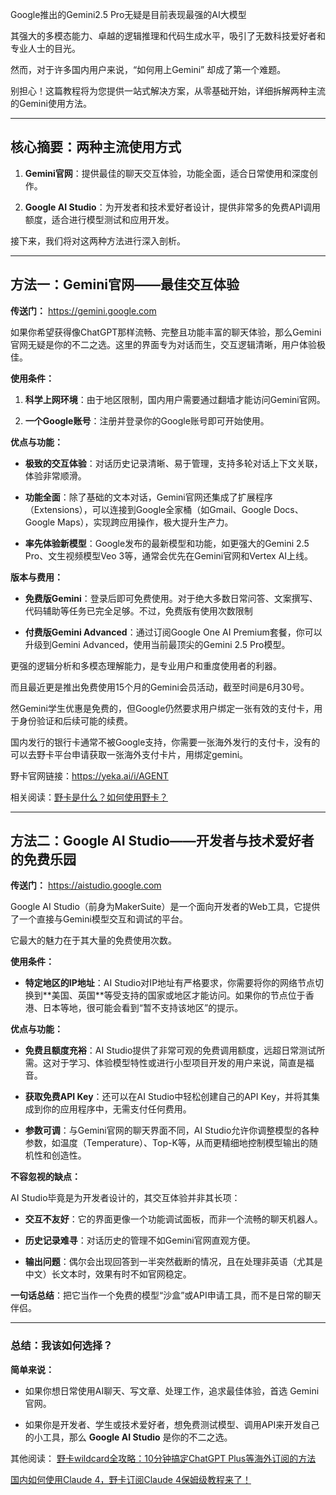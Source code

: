 Google推出的Gemini2.5 Pro无疑是目前表现最强的AI大模型



其强大的多模态能力、卓越的逻辑推理和代码生成水平，吸引了无数科技爱好者和专业人士的目光。



然而，对于许多国内用户来说，“如何用上Gemini” 却成了第一个难题。



别担心！这篇教程将为您提供一站式解决方案，从零基础开始，详细拆解两种主流的Gemini使用方法。



***



## **核心摘要：两种主流使用方式**



1. **Gemini官网**：提供最佳的聊天交互体验，功能全面，适合日常使用和深度创作。

2. **Google AI Studio**：为开发者和技术爱好者设计，提供非常多的免费API调用额度，适合进行模型测试和应用开发。



接下来，我们将对这两种方法进行深入剖析。



***



## **方法一：Gemini官网——最佳交互体验**



**传送门：** <https://gemini.google.com>



如果你希望获得像ChatGPT那样流畅、完整且功能丰富的聊天体验，那么Gemini官网无疑是你的不二之选。这里的界面专为对话而生，交互逻辑清晰，用户体验极佳。



**使用条件：**



1. **科学上网环境**：由于地区限制，国内用户需要通过翻墙才能访问Gemini官网。

2. **一个Google账号**：注册并登录你的Google账号即可开始使用。



**优点与功能：**



* **极致的交互体验**：对话历史记录清晰、易于管理，支持多轮对话上下文关联，体验非常顺滑。

* **功能全面**：除了基础的文本对话，Gemini官网还集成了扩展程序（Extensions），可以连接到Google全家桶（如Gmail、Google Docs、Google Maps），实现跨应用操作，极大提升生产力。

* **率先体验新模型**：Google发布的最新模型和功能，如更强大的Gemini 2.5 Pro、文生视频模型Veo 3等，通常会优先在Gemini官网和Vertex AI上线。



**版本与费用：**



* **免费版Gemini**：登录后即可免费使用。对于绝大多数日常问答、文案撰写、代码辅助等任务已完全足够。不过，免费版有使用次数限制

* **付费版Gemini Advanced**：通过订阅Google One AI Premium套餐，你可以升级到Gemini Advanced，使用当前最顶尖的Gemini 2.5 Pro模型。

更强的逻辑分析和多模态理解能力，是专业用户和重度使用者的利器。



而且最近更是推出免费使用15个月的Gemini会员活动，截至时间是6月30号。



然Gemini学生优惠是免费的，但Google仍然要求用户绑定一张有效的支付卡，用于身份验证和后续可能的续费。



国内发行的银行卡通常不被Google支持，你需要一张海外发行的支付卡，没有的可以去野卡平台申请获取一张海外支付卡片，用绑定gemini。



野卡官网链接：https://yeka.ai/i/AGENT

相关阅读：[野卡是什么？如何使用野卡？](https://www.fengshengyusheng.cn/%e6%9c%80%e6%96%b0%e9%87%8e%e5%8d%a1wildcard%e4%bd%bf%e7%94%a8%e6%8c%87%e5%8d%97%ef%bc%9a%e8%b6%85%e5%85%a8%e9%9d%a2%e4%bb%8b%e7%bb%8d/)



***



## **方法二：Google AI Studio——开发者与技术爱好者的免费乐园**



**传送门：** <https://aistudio.google.com>



Google AI Studio（前身为MakerSuite）是一个面向开发者的Web工具，它提供了一个直接与Gemini模型交互和调试的平台。



它最大的魅力在于其大量的免费使用次数。



**使用条件：**



* **特定地区的IP地址**：AI Studio对IP地址有严格要求，你需要将你的网络节点切换到\*\*美国、英国\*\*等受支持的国家或地区才能访问。如果你的节点位于香港、日本等地，很可能会看到“暂不支持该地区”的提示。



**优点与功能：**



* **免费且额度充裕**：AI Studio提供了非常可观的免费调用额度，远超日常测试所需。这对于学习、体验模型特性或进行小型项目开发的用户来说，简直是福音。

* **获取免费API Key**：还可以在AI Studio中轻松创建自己的API Key，并将其集成到你的应用程序中，无需支付任何费用。

* **参数可调**：与Gemini官网的聊天界面不同，AI Studio允许你调整模型的各种参数，如温度（Temperature）、Top-K等，从而更精细地控制模型输出的随机性和创造性。



**不容忽视的缺点：**



AI Studio毕竟是为开发者设计的，其交互体验并非其长项：



* **交互不友好**：它的界面更像一个功能调试面板，而非一个流畅的聊天机器人。

* **历史记录难寻**：对话历史的管理不如Gemini官网直观方便。

* **输出问题**：偶尔会出现回答到一半突然截断的情况，且在处理非英语（尤其是中文）长文本时，效果有时不如官网稳定。



**一句话总结**：把它当作一个免费的模型“沙盒”或API申请工具，而不是日常的聊天伴侣。



***



### **总结：我该如何选择？**



**简单来说：**



* 如果你想日常使用AI聊天、写文章、处理工作，追求最佳体验，首选 Gemini官网。

* 如果你是开发者、学生或技术爱好者，想免费测试模型、调用API来开发自己的小工具，那么 **Google AI Studio** 是你的不二之选。



其他阅读：
[野卡wildcard全攻略：10分钟搞定ChatGPT Plus等海外订阅的方法](https://yeka-card.github.io/2025/05/08/%E9%87%8E%E5%8D%A1wildcard%E5%85%A8%E6%94%BB%E7%95%A5%EF%BC%9A10%E5%88%86%E9%92%9F%E6%90%9E%E5%AE%9AChatGPT%20Plus%E7%AD%89%E6%B5%B7%E5%A4%96%E8%AE%A2%E9%98%85%E7%9A%84%E6%96%B9%E6%B3%95/)

[国内如何使用Claude 4，野卡订阅Claude 4保姆级教程来了！](https://yeka-card.github.io/2025/05/24/%E5%9B%BD%E5%86%85%E5%A6%82%E4%BD%95%E4%BD%BF%E7%94%A8Claude%204%EF%BC%8C%E9%87%8E%E5%8D%A1%E8%AE%A2%E9%98%85Claude%204%E4%BF%9D%E5%A7%86%E7%BA%A7%E6%95%99%E7%A8%8B%E6%9D%A5%E4%BA%86%EF%BC%81/)
